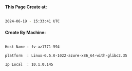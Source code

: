 
   
#### This Page Create at:

```bash

2024-06-19 - 15:33:41 UTC

```

#### Create By Machine:

```bash

Host Name : fv-az1771-594

platform  : Linux-6.5.0-1022-azure-x86_64-with-glibc2.35

Ip Local  : 10.1.0.145

```

